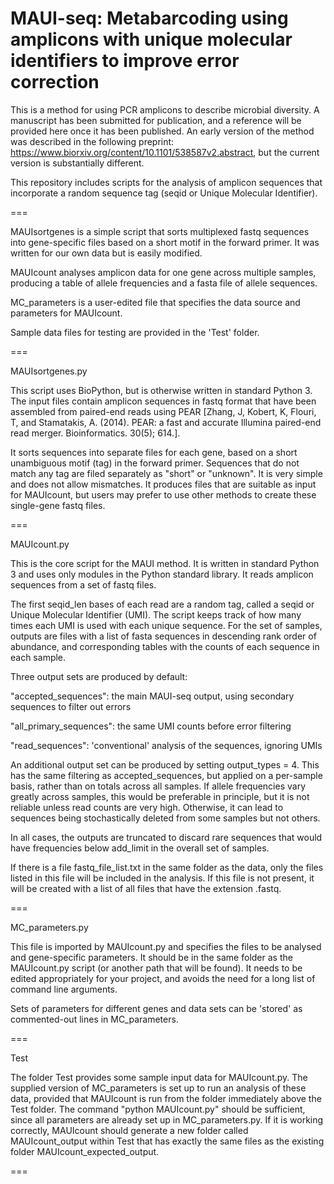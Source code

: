 
MAUI-seq: Metabarcoding using amplicons with unique molecular identifiers to improve error correction
===

This is a method for using PCR amplicons to describe microbial diversity. A manuscript has been submitted for publication, and a reference will be provided here once it has been published. An early version of the method was described in the following preprint: https://www.biorxiv.org/content/10.1101/538587v2.abstract, but the current version is substantially different.

This repository includes scripts for the analysis of amplicon sequences that incorporate a random sequence tag (seqid or Unique Molecular Identifier).

===

MAUIsortgenes is a simple script that sorts multiplexed fastq sequences into gene-specific files based on a short motif in the forward primer. It was written for our own data but is easily modified.

MAUIcount analyses amplicon data for one gene across multiple samples, producing a table of allele frequencies and a fasta file of allele sequences.

MC_parameters is a user-edited file that specifies the data source and parameters for MAUIcount.

Sample data files for testing are provided in the 'Test' folder.

===

MAUIsortgenes.py 

This script uses BioPython, but is otherwise written in standard Python 3. The input files contain amplicon sequences in fastq format that have been assembled from paired-end reads using PEAR [Zhang, J, Kobert, K, Flouri, T, and Stamatakis, A. (2014). PEAR: a fast and accurate Illumina paired-end read merger. Bioinformatics. 30(5); 614.]. 

It sorts sequences into separate files for each gene, based on a short unambiguous motif (tag) in the forward primer. Sequences that do not match any tag are filed separately as "short" or "unknown". It is very simple and does not allow mismatches. It produces files that are suitable as input for MAUIcount, but users may prefer to use other methods to create these single-gene fastq files.

===

MAUIcount.py

This is the core script for the MAUI method. It is written in standard Python 3 and uses only modules in the Python standard library. It reads amplicon sequences from a set of fastq files.

The first seqid_len bases of each read are a random tag, called a seqid or Unique Molecular Identifier (UMI). The script keeps track of how many times each UMI is used with each unique sequence. For the set of samples, outputs are files with a list of fasta sequences in descending rank order of abundance, and corresponding tables with the counts of each sequence in each sample.

Three output sets are produced by default:

"accepted_sequences": the main MAUI-seq output, using secondary sequences to filter out errors

"all_primary_sequences": the same UMI counts before error filtering

"read_sequences": 'conventional' analysis of the sequences, ignoring UMIs

An additional output set can be produced by setting output_types = 4. This has the same filtering as accepted_sequences, but applied on a per-sample basis, rather than on totals across all samples. If allele frequencies vary greatly across samples, this would be preferable in principle, but it is not reliable unless read counts are very high. Otherwise, it can lead to sequences being stochastically deleted from some samples but not others.

In all cases, the outputs are truncated to discard rare sequences that would have frequencies below add_limit in the overall set of samples. 

If there is a file fastq_file_list.txt in the same folder as the data, only the files listed in this file will be included in the analysis. If this file is not present, it will be created with a list of all files that have the extension .fastq.

===

MC_parameters.py

This file is imported by MAUIcount.py and specifies the files to be analysed and gene-specific parameters. It should be in the same folder as the MAUIcount.py script (or another path that will be found). It needs to be edited appropriately for your project, and avoids the need for a long list of command line arguments.

Sets of parameters for different genes and data sets can be 'stored' as commented-out lines in MC_parameters.

===

Test

The folder Test provides some sample input data for MAUIcount.py. The supplied version of MC_parameters is set up to run an analysis of these data, provided that MAUIcount is run from the folder immediately above the Test folder. The command "python MAUIcount.py" should be sufficient, since all parameters are already set up in MC_parameters.py. If it is working correctly, MAUIcount should generate a new folder called MAUIcount_output within Test that has exactly the same files as the existing folder MAUIcount_expected_output.

===


